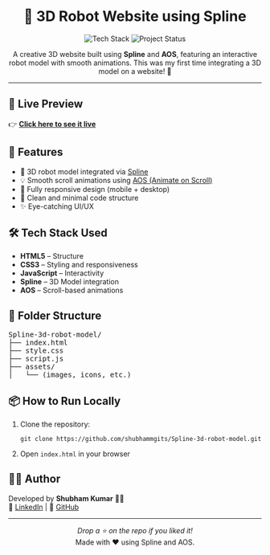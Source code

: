 <h1 align="center">🤖 3D Robot Website using Spline</h1>

<p align="center">
  <img src="https://img.shields.io/badge/Tech-HTML%20%7C%20CSS%20%7C%20JavaScript%20%7C%20Spline%20%7C%20AOS-blue" alt="Tech Stack" />
  <img src="https://img.shields.io/badge/Status-Live-green" alt="Project Status" />
</p>

<p align="center">
  A creative 3D website built using <b>Spline</b> and <b>AOS</b>, featuring an interactive robot model with smooth animations. This was my first time integrating a 3D model on a website! 🚀
</p>

<hr />

<h2>🔗 Live Preview</h2>
<p>
  👉 <a href="https://shubhammgits.github.io/Spline-3d-robot-model/" target="_blank"><b>Click here to see it live</b></a>
</p>

<h2>📌 Features</h2>
<ul>
  <li>🎯 3D robot model integrated via <a href="https://spline.design/">Spline</a></li>
  <li>💡 Smooth scroll animations using <a href="https://michalsnik.github.io/aos/">AOS (Animate on Scroll)</a></li>
  <li>📱 Fully responsive design (mobile + desktop)</li>
  <li>🧠 Clean and minimal code structure</li>
  <li>✨ Eye-catching UI/UX</li>
</ul>

<h2>🛠️ Tech Stack Used</h2>
<ul>
  <li><b>HTML5</b> – Structure</li>
  <li><b>CSS3</b> – Styling and responsiveness</li>
  <li><b>JavaScript</b> – Interactivity</li>
  <li><b>Spline</b> – 3D Model integration</li>
  <li><b>AOS</b> – Scroll-based animations</li>
</ul>

<h2>📁 Folder Structure</h2>
<pre>
Spline-3d-robot-model/
├── index.html
├── style.css
├── script.js
├── assets/
│   └── (images, icons, etc.)
</pre>

<h2>📦 How to Run Locally</h2>
<ol>
  <li>Clone the repository:
    <pre><code>git clone https://github.com/shubhammgits/Spline-3d-robot-model.git</code></pre>
  </li>
  <li>Open <code>index.html</code> in your browser</li>
</ol>

<h2>🙋‍♂️ Author</h2>
<p>
  Developed by <b>Shubham Kumar</b> 👨‍💻<br />
  🔗 <a href="https://www.linkedin.com/in/shhshubham/">LinkedIn</a> |
  💼 <a href="https://github.com/shubhammgits">GitHub</a>
</p>

<hr />

<p align="center">
  <i>Drop a ⭐ on the repo if you liked it!</i> <br />
  Made with ❤️ using Spline and AOS.
</p>
